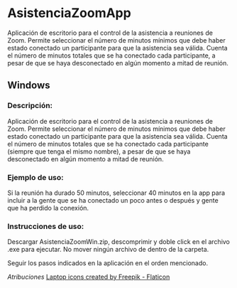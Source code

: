 # AsistenciaZoomApp
Aplicación de escritorio para el control de la asistencia a reuniones de Zoom. Permite seleccionar el número de minutos mínimos que debe haber estado conectado un participante para que la asistencia sea válida. Cuenta el número de minutos totales que se ha conectado cada participante, a pesar de que se haya desconectado en algún momento a mitad de reunión.

## Windows
### Descripción: 
Aplicación de escritorio para el control de la asistencia a reuniones de Zoom. 
Permite seleccionar el número de minutos mínimos que debe haber estado conectado un participante para que la asistencia sea válida. 
Cuenta el número de minutos totales que se ha conectado cada participante (siempre que tenga el mismo nombre), a pesar de que se haya desconectado en algún momento a mitad de reunión.
### Ejemplo de uso:
Si la reunión ha durado 50 minutos, seleccionar 40 minutos en la app para incluir a la gente que se ha conectado un poco antes o después y gente que ha perdido la conexión.
### Instrucciones de uso:
Descargar AsistenciaZoomWin.zip, descomprimir y doble click en el archivo .exe para ejecutar.
No mover ningún archivo de dentro de la carpeta.

Seguir los pasos indicados en la aplicación en el orden mencionado.


*Atribuciones* 
<a href="https://www.flaticon.com/free-icons/laptop" title="laptop icons">Laptop icons created by Freepik - Flaticon</a>
